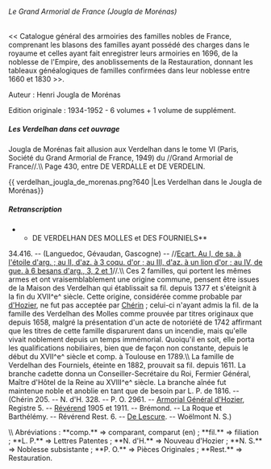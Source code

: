 ###### Le Grand Armorial de France (Jougla de Morénas)

\<\< Catalogue général des armoiries des familles nobles de France,
comprenant les blasons des familles ayant possédé des charges dans le
royaume et celles ayant fait enregistrer leurs armoiries en 1696, de la
noblesse de l'Empire, des anoblissements de la Restauration, donnant les
tableaux généalogiques de familles confirmées dans leur noblesse entre
1660 et 1830 \>\>.

Auteur : Henri Jougla de Morénas

Edition originale : 1934-1952 - 6 volumes + 1 volume de supplément.

##### Les Verdelhan dans cet ouvrage

Jougla de Morénas fait allusion aux Verdelhan dans le tome VI (Paris,
Société du Grand Armorial de France, 1949) du //Grand Armorial de
France//.\\\\ Page 430, entre DE VERDALLE et DE VERDELIN.

{{ verdelhan\_jougla\_de\_morenas.png?640 \|Les Verdelhan dans le Jougla
de Morénas}}

##### Retranscription

-   -   DE VERDELHAN DES MOLLES et DES FOURNIELS\*\*

34.416. -- (Languedoc, Gévaudan, Gascogne) -- //[Ecart. Au I, de sa. à
l\'étoile d\'arg. ; au II, d\'az. à 3 coqu. d\'or ; au III, d\'az. à un
lion d\'or ; au IV, de gue. à 6 besans d\'arg., 3, 2 et
1](Armoiries_des_Verdelhan)//.\\\\ Ces 2 familles, qui
portent les mêmes armes et ont vraisemblablement une origine commune,
pensent être issues de la Maison des Verdelhan qui établissait sa fil.
depuis 1377 et s\'éteignit à la fin du XVII^e^ siècle. Cette origine,
considérée comme probable par
[d\'Hozier](Armorial_Général_de_France_(d'Hozier)), ne fut
pas acceptée par [Chérin](Chérin) ; celui-ci n\'ayant admis
la fil. de la famille des Verdelhan des Molles comme prouvée par titres
originaux que depuis 1658, malgré la présentation d\'un acte de
notoriété de 1742 affirmant que les titres de cette famille disparurent
dans un incendie, mais qu\'elle vivait noblement depuis un temps
immémorial. Quoiqu\'il en soit, elle porta les qualifications
nobiliaires, bien que de façon non constante, depuis le début du XVII^e^
siècle et comp. à Toulouse en 1789.\\\\ La famille de Verdelhan des
Fourniels, éteinte en 1882, prouvait sa fil. depuis 1611. La branche
cadette donna un Conseiller-Secrétaire du Roi, Fermier Général, Maître
d\'Hôtel de la Reine au XVIII^e^ siècle. La branche aînée fut maintenue
noble et anoblie en tant que de besoin par L. P. de 1816. -- (Chérin
205. -- N. d\'H. 328. -- P. O. 2961. -- [Armorial Général
d\'Hozier](Armorial_Général_de_France_(d'Hozier)), Registre
5. --
[Révérend](Annuaire_de_la_Noblesse_de_France_(Révérend)) 1905
et 1911. -- Brémond. -- La Roque et Barthélémy. -- Révérend Rest. 6. --
[De Lescure](Armorial_du_Gévaudan_(Lescure)). -- Woëlmont N.
S.)

\\\\ Abréviations : \*\*comp.\*\* =\> comparant, comparut (en) ;
\*\*fil.\*\* =\> filiation ; \*\*L. P.\*\* =\> Lettres Patentes ; \*\*N.
d\'H.\*\* =\> Nouveau d\'Hozier ; \*\*N. S.\*\* =\> Noblesse subsistante
; \*\*P. O.\*\* =\> Pièces Originales ; \*\*Rest.\*\* =\> Restauration.
